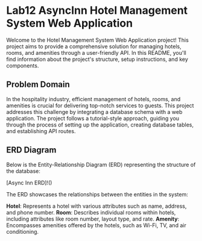 # Lab12 AsyncInn Hotel Management System Web Application

Welcome to the Hotel Management System Web Application project! This project aims to provide a comprehensive solution for managing hotels, rooms, and amenities through a user-friendly API. In this README, you'll find information about the project's structure, setup instructions, and key components.

## Problem Domain
In the hospitality industry, efficient management of hotels, rooms, and amenities is crucial for delivering top-notch services to guests. This project addresses this challenge by integrating a database schema with a web application. The project follows a tutorial-style approach, guiding you through the process of setting up the application, creating database tables, and establishing API routes.

## ERD Diagram
Below is the Entity-Relationship Diagram (ERD) representing the structure of the database:

[Async Inn ERD]!()


The ERD showcases the relationships between the entities in the system:

**Hotel**: Represents a hotel with various attributes such as name, address, and phone number.
**Room**: Describes individual rooms within hotels, including attributes like room number, layout type, and rate.
**Amenity**: Encompasses amenities offered by the hotels, such as Wi-Fi, TV, and air conditioning.